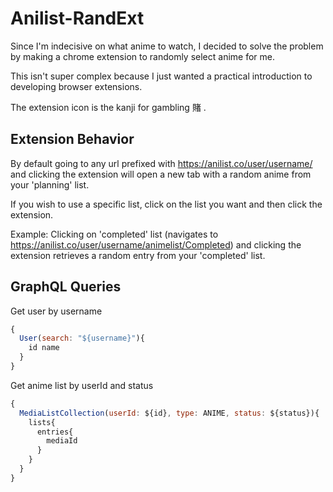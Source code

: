 # Anilist-RandExt

Since I'm indecisive on what anime to watch, I decided to solve the problem by making a 
chrome extension to randomly select anime for me.

This isn't super complex because I just wanted a practical introduction to developing browser extensions.

The extension icon is the kanji for gambling 賭 .


## Extension Behavior
By default going to any url prefixed with https://anilist.co/user/username/ and clicking the extension will open a new tab with a
random anime from your 'planning' list.

If you wish to use a specific list, click on the list you want and then click the extension.

Example:  Clicking on 'completed' list (navigates to https://anilist.co/user/username/animelist/Completed) and clicking the extension
retrieves a random entry from your 'completed' list.


## GraphQL Queries

Get user by username 
```javascript
{
  User(search: "${username}"){
    id name
  }
}
```

Get anime list by userId and status 
```javascript
{
  MediaListCollection(userId: ${id}, type: ANIME, status: ${status}){
    lists{
      entries{
        mediaId
      }
    }
  }
}
```


